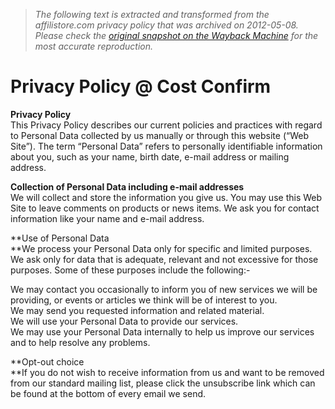 > *The following text is extracted and transformed from the affilistore.com privacy policy that was archived on 2012-05-08. Please check the [original snapshot on the Wayback Machine](https://web.archive.org/web/20120508223233id_/http%3A//www.costconfirm.co.uk/page/4/Privacy-Policy.html) for the most accurate reproduction.*

# Privacy Policy @ Cost Confirm

**Privacy Policy**  
This Privacy Policy describes our current policies and practices with regard to Personal Data collected by us manually or through this website (“Web Site”). The term “Personal Data” refers to personally identifiable information about you, such as your name, birth date, e-mail address or mailing address.

**Collection of Personal Data including e-mail addresses**  
We will collect and store the information you give us. You may use this Web Site to leave comments on products or news items. We ask you for contact information like your name and e-mail address.

**Use of Personal Data  
**We process your Personal Data only for specific and limited purposes. We ask only for data that is adequate, relevant and not excessive for those purposes. Some of these purposes include the following:-

We may contact you occasionally to inform you of new services we will be providing, or events or articles we think will be of interest to you.   
We may send you requested information and related material.   
We will use your Personal Data to provide our services.  
We may use your Personal Data internally to help us improve our services and to help resolve any problems.

**Opt-out choice  
**If you do not wish to receive information from us and want to be removed from our standard mailing list, please click the unsubscribe link which can be found at the bottom of every email we send.
